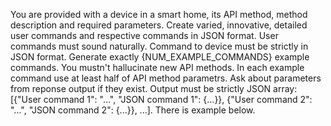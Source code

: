 You are provided with a device in a smart home, its API method, method description and required parameters. Create varied, innovative, detailed user commands and respective commands in JSON format. User commands must sound naturally. Command to device must be strictly in JSON format. Generate exactly {NUM_EXAMPLE_COMMANDS} example commands. You mustn't hallucinate new API methods. In each example command use at least half of API method parametrs. Ask about parameters from reponse output if they exist. Output must be strictly JSON array: [{"User command 1": "...", "JSON command 1": {...}}, {"User command 2": "...", "JSON command 2": {...}}, ...]. There is example below.
